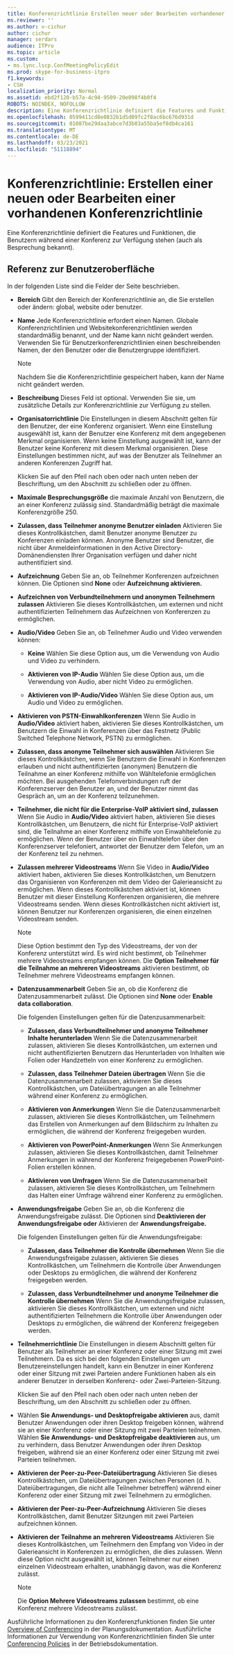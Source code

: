 ```yaml
---
title: Konferenzrichtlinie Erstellen neuer oder Bearbeiten vorhandener Konferenzrichtlinien
ms.reviewer: ''
ms.author: v-cichur
author: cichur
manager: serdars
audience: ITPro
ms.topic: article
ms.custom:
- ms.lync.lscp.ConfMeetingPolicyEdit
ms.prod: skype-for-business-itpro
f1.keywords:
- CSH
localization_priority: Normal
ms.assetid: ebd2f120-b57a-4c94-9509-20e098f4b0f4
ROBOTS: NOINDEX, NOFOLLOW
description: Eine Konferenzrichtlinie definiert die Features und Funktionen, die Benutzern während einer Konferenz zur Verfügung stehen (auch als Besprechung bekannt).
ms.openlocfilehash: 0599411cd8e0832b1d5d09fc2f8ac6bc676d931d
ms.sourcegitcommit: 01087be29daa3abce7d3b03a55ba5ef8db4ca161
ms.translationtype: MT
ms.contentlocale: de-DE
ms.lasthandoff: 03/23/2021
ms.locfileid: "51118894"
---
```

# <a name="conferencing-policy-create-new-or-edit-existing"></a>Konferenzrichtlinie: Erstellen einer neuen oder Bearbeiten einer vorhandenen Konferenzrichtlinie

Eine Konferenzrichtlinie definiert die Features und Funktionen, die Benutzern während einer Konferenz zur Verfügung stehen (auch als Besprechung bekannt).

## <a name="ui-reference"></a>Referenz zur Benutzeroberfläche

In der folgenden Liste sind die Felder der Seite beschrieben.

- **Bereich** Gibt den Bereich der Konferenzrichtlinie an, die Sie erstellen oder ändern: global, website oder benutzer.

- **Name** Jede Konferenzrichtlinie erfordert einen Namen. Globale Konferenzrichtlinien und Websitekonferenzrichtlinien werden standardmäßig benannt, und der Name kann nicht geändert werden. Verwenden Sie für Benutzerkonferenzrichtlinien einen beschreibenden Namen, der den Benutzer oder die Benutzergruppe identifiziert.

    > [!NOTE]
    > Nachdem Sie die Konferenzrichtlinie gespeichert haben, kann der Name nicht geändert werden.

- **Beschreibung** Dieses Feld ist optional. Verwenden Sie sie, um zusätzliche Details zur Konferenzrichtlinie zur Verfügung zu stellen.

- **Organisatorrichtlinie** Die Einstellungen in diesem Abschnitt gelten für den Benutzer, der eine Konferenz organisiert. Wenn eine Einstellung ausgewählt ist, kann der Benutzer eine Konferenz mit dem angegebenen Merkmal organisieren. Wenn keine Einstellung ausgewählt ist, kann der Benutzer keine Konferenz mit diesem Merkmal organisieren. Diese Einstellungen bestimmen nicht, auf was der Benutzer als Teilnehmer an anderen Konferenzen Zugriff hat.

    Klicken Sie auf den Pfeil nach oben oder nach unten neben der Beschriftung, um den Abschnitt zu schließen oder zu öffnen.

- **Maximale Besprechungsgröße** die maximale Anzahl von Benutzern, die an einer Konferenz zulässig sind. Standardmäßig beträgt die maximale Konferenzgröße 250.

- **Zulassen, dass Teilnehmer anonyme Benutzer einladen** Aktivieren Sie dieses Kontrollkästchen, damit Benutzer anonyme Benutzer zu Konferenzen einladen können. Anonyme Benutzer sind Benutzer, die nicht über Anmeldeinformationen in den Active Directory-Domänendiensten Ihrer Organisation verfügen und daher nicht authentifiziert sind.

- **Aufzeichnung** Geben Sie an, ob Teilnehmer Konferenzen aufzeichnen können. Die Optionen sind **None** oder **Aufzeichnung aktivieren.**

- **Aufzeichnen von Verbundteilnehmern und anonymen Teilnehmern zulassen** Aktivieren Sie dieses Kontrollkästchen, um externen und nicht authentifizierten Teilnehmern das Aufzeichnen von Konferenzen zu ermöglichen.

- **Audio/Video** Geben Sie an, ob Teilnehmer Audio und Video verwenden können:

  - **Keine** Wählen Sie diese Option aus, um die Verwendung von Audio und Video zu verhindern.

  - **Aktivieren von IP-Audio** Wählen Sie diese Option aus, um die Verwendung von Audio, aber nicht Video zu ermöglichen.

  - **Aktivieren von IP-Audio/Video** Wählen Sie diese Option aus, um Audio und Video zu ermöglichen.

- **Aktivieren von PSTN-Einwahlkonferenzen** Wenn Sie Audio in **Audio/Video** aktiviert haben, aktivieren Sie dieses Kontrollkästchen, um Benutzern die Einwahl in Konferenzen über das Festnetz (Public Switched Telephone Network, PSTN) zu ermöglichen.

- **Zulassen, dass anonyme Teilnehmer sich auswählen** Aktivieren Sie dieses Kontrollkästchen, wenn Sie Benutzern die Einwahl in Konferenzen erlauben und nicht authentifizierten (anonymen) Benutzern die Teilnahme an einer Konferenz mithilfe von Wähltelefonie ermöglichen möchten. Bei ausgehenden Telefonverbindungen ruft der Konferenzserver den Benutzer an, und der Benutzer nimmt das Gespräch an, um an der Konferenz teilzunehmen.

- **Teilnehmer, die nicht für die Enterprise-VoIP aktiviert sind, zulassen** Wenn Sie Audio in **Audio/Video** aktiviert haben, aktivieren Sie dieses Kontrollkästchen, um Benutzern, die nicht für Enterprise-VoIP aktiviert sind, die Teilnahme an einer Konferenz mithilfe von Einwahltelefonie zu ermöglichen. Wenn der Benutzer über ein Einwahltelefon über den Konferenzserver telefoniert, antwortet der Benutzer dem Telefon, um an der Konferenz teil zu nehmen.

- **Zulassen mehrerer Videostreams** Wenn Sie Video in **Audio/Video** aktiviert haben, aktivieren Sie dieses Kontrollkästchen, um Benutzern das Organisieren von Konferenzen mit dem Video der Galerieansicht zu ermöglichen. Wenn dieses Kontrollkästchen aktiviert ist, können Benutzer mit dieser Einstellung Konferenzen organisieren, die mehrere Videostreams senden. Wenn dieses Kontrollkästchen nicht aktiviert ist, können Benutzer nur Konferenzen organisieren, die einen einzelnen Videostream senden.

    > [!NOTE]
    > Diese Option bestimmt den Typ des Videostreams, der von der Konferenz unterstützt wird. Es wird nicht bestimmt, ob Teilnehmer mehrere Videostreams empfangen können. Die **Option Teilnehmer für die Teilnahme an mehreren Videostreams** aktivieren bestimmt, ob Teilnehmer mehrere Videostreams empfangen können.

- **Datenzusammenarbeit** Geben Sie an, ob die Konferenz die Datenzusammenarbeit zulässt. Die Optionen sind **None** oder **Enable data collaboration**.

    Die folgenden Einstellungen gelten für die Datenzusammenarbeit:

  - **Zulassen, dass Verbundteilnehmer und anonyme Teilnehmer Inhalte herunterladen** Wenn Sie die Datenzusammenarbeit zulassen, aktivieren Sie dieses Kontrollkästchen, um externen und nicht authentifizierten Benutzern das Herunterladen von Inhalten wie Folien oder Handzetteln von einer Konferenz zu ermöglichen.

  - **Zulassen, dass Teilnehmer Dateien übertragen** Wenn Sie die Datenzusammenarbeit zulassen, aktivieren Sie dieses Kontrollkästchen, um Dateiübertragungen an alle Teilnehmer während einer Konferenz zu ermöglichen.

  - **Aktivieren von Anmerkungen** Wenn Sie die Datenzusammenarbeit zulassen, aktivieren Sie dieses Kontrollkästchen, um Teilnehmern das Erstellen von Anmerkungen auf dem Bildschirm zu Inhalten zu ermöglichen, die während der Konferenz freigegeben wurden.

  - **Aktivieren von PowerPoint-Anmerkungen** Wenn Sie Anmerkungen zulassen, aktivieren Sie dieses Kontrollkästchen, damit Teilnehmer Anmerkungen in während der Konferenz freigegebenen PowerPoint-Folien erstellen können.

  - **Aktivieren von Umfragen** Wenn Sie die Datenzusammenarbeit zulassen, aktivieren Sie dieses Kontrollkästchen, um Teilnehmern das Halten einer Umfrage während einer Konferenz zu ermöglichen.

- **Anwendungsfreigabe** Geben Sie an, ob die Konferenz die Anwendungsfreigabe zulässt. Die Optionen sind **Deaktivieren der Anwendungsfreigabe oder** Aktivieren der **Anwendungsfreigabe.**

    Die folgenden Einstellungen gelten für die Anwendungsfreigabe:

  - **Zulassen, dass Teilnehmer die Kontrolle übernehmen** Wenn Sie die Anwendungsfreigabe zulassen, aktivieren Sie dieses Kontrollkästchen, um Teilnehmern die Kontrolle über Anwendungen oder Desktops zu ermöglichen, die während der Konferenz freigegeben werden.

  - **Zulassen, dass Verbundteilnehmer und anonyme Teilnehmer die Kontrolle übernehmen** Wenn Sie die Anwendungsfreigabe zulassen, aktivieren Sie dieses Kontrollkästchen, um externen und nicht authentifizierten Teilnehmern die Kontrolle über Anwendungen oder Desktops zu ermöglichen, die während der Konferenz freigegeben werden.

- **Teilnehmerrichtlinie** Die Einstellungen in diesem Abschnitt gelten für Benutzer als Teilnehmer an einer Konferenz oder einer Sitzung mit zwei Teilnehmern. Da es sich bei den folgenden Einstellungen um Benutzereinstellungen handelt, kann ein Benutzer in einer Konferenz oder einer Sitzung mit zwei Parteien andere Funktionen haben als ein anderer Benutzer in derselben Konferenz- oder Zwei-Parteien-Sitzung.

    Klicken Sie auf den Pfeil nach oben oder nach unten neben der Beschriftung, um den Abschnitt zu schließen oder zu öffnen.

- Wählen **Sie Anwendungs- und Desktopfreigabe aktivieren** aus, damit Benutzer Anwendungen oder ihren Desktop freigeben können, während sie an einer Konferenz oder einer Sitzung mit zwei Parteien teilnehmen. Wählen **Sie Anwendungs- und Desktopfreigabe deaktivieren** aus, um zu verhindern, dass Benutzer Anwendungen oder ihren Desktop freigeben, während sie an einer Konferenz oder einer Sitzung mit zwei Parteien teilnehmen.

- **Aktivieren der Peer-zu-Peer-Dateiübertragung** Aktivieren Sie dieses Kontrollkästchen, um Dateiübertragungen zwischen Personen (d. h. Dateiübertragungen, die nicht alle Teilnehmer betreffen) während einer Konferenz oder einer Sitzung mit zwei Teilnehmern zu ermöglichen.

- **Aktivieren der Peer-zu-Peer-Aufzeichnung** Aktivieren Sie dieses Kontrollkästchen, damit Benutzer Sitzungen mit zwei Parteien aufzeichnen können.

- **Aktivieren der Teilnahme an mehreren Videostreams** Aktivieren Sie dieses Kontrollkästchen, um Teilnehmern den Empfang von Video in der Galerieansicht in Konferenzen zu ermöglichen, die dies zulassen. Wenn diese Option nicht ausgewählt ist, können Teilnehmer nur einen einzelnen Videostream erhalten, unabhängig davon, was die Konferenz zulässt.

    > [!NOTE]
    > Die **Option Mehrere Videostreams zulassen** bestimmt, ob eine Konferenz mehrere Videostreams zulässt.

Ausführliche Informationen zu den Konferenzfunktionen finden Sie unter [Overview of Conferencing](/previous-versions/office/lync-server-2013/lync-server-2013-overview-of-conferencing) in der Planungsdokumentation. Ausführliche Informationen zur Verwendung von Konferenzrichtlinien finden Sie unter [Conferencing Policies](/previous-versions/office/lync-server-2013/lync-server-2013-conferencing-policies) in der Betriebsdokumentation.